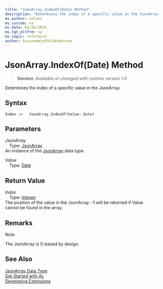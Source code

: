 ```yaml
---
title: "JsonArray.IndexOf(Date) Method"
description: "Determines the index of a specific value in the JsonArray."
ms.author: solsen
ms.custom: na
ms.date: 02/26/2024
ms.tgt_pltfrm: na
ms.topic: reference
author: SusanneWindfeldPedersen
---
```

[//]: # (START>DO_NOT_EDIT)
[//]: # (IMPORTANT:Do not edit any of the content between here and the END>DO_NOT_EDIT.)
[//]: # (Any modifications should be made in the .xml files in the ModernDev repo.)
# JsonArray.IndexOf(Date) Method
> **Version**: _Available or changed with runtime version 1.0._

Determines the index of a specific value in the JsonArray.


## Syntax
```AL
Index :=   JsonArray.IndexOf(Value: Date)
```
## Parameters
*JsonArray*  
&emsp;Type: [JsonArray](jsonarray-data-type.md)  
An instance of the [JsonArray](jsonarray-data-type.md) data type.  

*Value*  
&emsp;Type: [Date](../date/date-data-type.md)  
  


## Return Value
*Index*  
&emsp;Type: [Integer](../integer/integer-data-type.md)  
The position of the value in the JsonArray. -1 will be returned if Value cannot be found in the array.


[//]: # (IMPORTANT: END>DO_NOT_EDIT)

## Remarks

> [!NOTE]  
> The JsonArray is 0-based by design.

## See Also
[JsonArray Data Type](jsonarray-data-type.md)  
[Get Started with AL](../../devenv-get-started.md)  
[Developing Extensions](../../devenv-dev-overview.md)